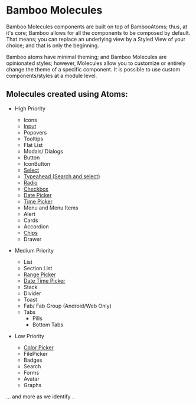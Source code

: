 # Bamboo Molecules

Bamboo Molecules components are built on top of BambooAtoms; thus, at it's core; Bamboo allows for all the components to be composed by default. That means; you can replace an underlying view by a Styled View of your choice; and that is only the beginning.

Bamboo atoms have minimal theming; and Bamboo Molecules are opinionated styles; however, Molecules allow you to customize or entirely change the theme of a specific component. It is possible to use custom components/styles at a module level.


## Molecules created using Atoms:
- High Priority
    -   Icons
    -   [Input](./components/Input.md)
    -   Popovers
    -   Tooltips
    -   Flat List
    -   Modals/ Dialogs
    -   Button
    -   IconButton
    -   [Select](./components/Select.md)
    -   [Typeahead (Search and select)](./components/Typeahead.md)
    -   [Radio](./components/Radio.md)
    -   [Checkbox](./components/Checkbox.md)
    -   [Date Picker](./components/DatePicker.md)
    -   [Time Picker](./components/TimePicker.md)
    -   Menu and Menu Items
    -   Alert
    -   Cards
    -   Accordion
    -   [Chips](./components/Chips.md)
    -   Drawer


- Medium Priority
    -   List
    -   Section List
    -   [Range Picker](./components/RangePickers.md)
    -   [Date Time Picker](./components/DateTimePicker.md)
    -   Stack
    -   Divider
    -   Toast
    -   Fab/ Fab Group (Android/Web Only)
    -   Tabs
        -   Pills
        -   Bottom Tabs


- Low Priority
    -   [Color Picker](./components/ColorPicker.md)
    -   FilePicker
    -   Badges
    -   Search
    -   Forms
    -   Avatar
    -   Graphs




... and more as we identify ..
